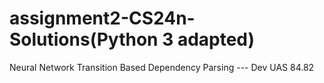 # assignment2-CS24n-Solutions(Python 3 adapted)

Neural Network Transition Based Dependency Parsing --- Dev UAS 84.82 
